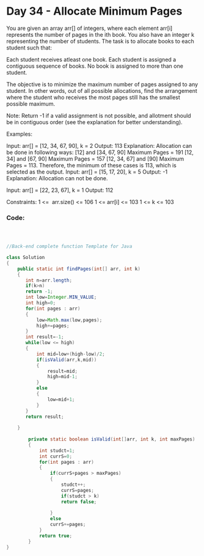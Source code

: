 # Day 34 - Allocate Minimum Pages

You are given an array arr[] of integers, where each element arr[i] represents the number of pages in the ith book. You also have an integer k representing the number of students. The task is to allocate books to each student such that:

Each student receives atleast one book.
Each student is assigned a contiguous sequence of books.
No book is assigned to more than one student.

The objective is to minimize the maximum number of pages assigned to any student. In other words, out of all possible allocations, find the arrangement where the student who receives the most pages still has the smallest possible maximum.

Note: Return -1 if a valid assignment is not possible, and allotment should be in contiguous order (see the explanation for better understanding).

Examples:

Input: arr[] = [12, 34, 67, 90], k = 2
Output: 113
Explanation: Allocation can be done in following ways:
[12] and [34, 67, 90] Maximum Pages = 191
[12, 34] and [67, 90] Maximum Pages = 157
[12, 34, 67] and [90] Maximum Pages = 113.
Therefore, the minimum of these cases is 113, which is selected as the output.
Input: arr[] = [15, 17, 20], k = 5
Output: -1
Explanation: Allocation can not be done.

Input: arr[] = [22, 23, 67], k = 1
Output: 112

Constraints:
1 <=  arr.size() <= 106
1 <= arr[i] <= 103
1 <= k <= 103 

### Code:
```java



//Back-end complete function Template for Java

class Solution 
{
    public static int findPages(int[] arr, int k) 
    {
       int n=arr.length;
       if(k>n)
       return -1;
       int low=Integer.MIN_VALUE;
       int high=0;
       for(int pages : arr)
       {
           low=Math.max(low,pages);
           high+=pages;
       }
       int result=-1;
       while(low <= high)
       {
           int mid=low+(high-low)/2;
           if(isValid(arr,k,mid))
           {
               result=mid;
               high=mid-1;
           }
           else
           {
               low=mid+1;
           }
       }
       return result;
       
    }
    
        private static boolean isValid(int[]arr, int k, int maxPages)
        {
            int studct=1;
            int currS=0;
            for(int pages : arr)
            {
                if(currS+pages > maxPages)
                {
                    studct++;
                    currS=pages;
                    if(studct > k)
                    return false;
                
                }
                else
                currS+=pages;
            }
            return true;
        }
}
```